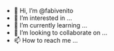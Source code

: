 - 👋 Hi, I’m @fabivenito
- 👀 I’m interested in ...
- 🌱 I’m currently learning ...
- 💞️ I’m looking to collaborate on ...
- 📫 How to reach me ...

<!---
fabivenito/fabivenito is a ✨ special ✨ repository because its `README.md` (this file) appears on your GitHub profile.
You can click the Preview link to take a look at your changes.
--->
